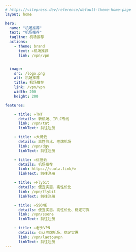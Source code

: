 ```yaml
---
# https://vitepress.dev/reference/default-theme-home-page
layout: home

hero:
  name: "机场推荐"
  text: "机场推荐"
  tagline: 机场推荐
  actions:
    - theme: brand
      text: ✈️机场推荐
      link: /vpn/vpn


  image:
    src: /logo.png
    alt: 机场推荐
    title: 机场推荐
    link: /vpn/vpn
    width: 200
    height: 200

features:

    - title: ✈️TNT
      details: 新机场、IPLC专线
      link: /vpn/tnt
      linkText: 前往注册

    - title: ✈️大哥云
      details: 高性价比、老牌机场
      link: /vpn/dgy
      linkText: 前往注册

    - title: ✈️优信云
      details: 机场推荐
      link: https://suola.link/w
      linkText: 前往注册

    - title: ✈️Flybit
      details: 便宜实惠、高性价比
      link: /vpn/flybit
      linkText: 前往注册

    - title: ✈️SSONE
      details: 便宜实惠、高性价比、稳定可靠
      link: /vpn/ssone
      linkText: 前往注册

    - title: ✈️老头VPN
      details: 公认老牌机场、稳定实惠
      link: /vpn/laotouvpn
      linkText: 前往注册
---
```


<!-- <script setup>
import MFriends from './home/MFriends.vue'
</script>

<ClientOnly>
  <MFriends/>
</ClientOnly> -->
